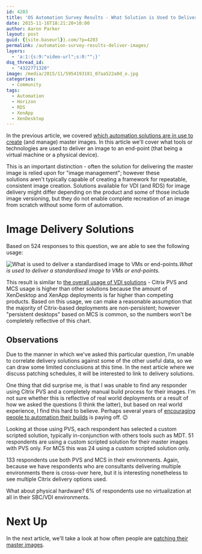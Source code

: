 ```yaml
---
id: 4203
title: 'OS Automation Survey Results - What Solution is Used to Deliver Images?'
date: 2015-11-16T18:21:20+10:00
author: Aaron Parker
layout: post
guid: {{site.baseurl}}.com/?p=4203
permalink: /automation-survey-results-deliver-images/
layers:
  - 'a:1:{s:9:"video-url";s:0:"";}'
dsq_thread_id:
  - "4322771320"
image: /media/2015/11/5954193181_07aa522a0d_o.jpg
categories:
  - Community
tags:
  - Automation
  - Horizon
  - RDS
  - XenApp
  - XenDesktop
---
```

In the previous article, we covered [which automation solutions are in use to create](http://xenappblog.com/2015/os-automation-survey-results-automation-solutions/) (and manage) master images. In this article we'll cover what tools or technologies are used to deliver an image to an end-point (that being a virtual machine or a physical device).

This is an important distinction - often the solution for delivering the master image is relied upon for "image management"; however these solutions aren't typically capable of creating a framework for repeatable, consistent image creation. Solutions available for VDI (and RDS) for image delivery might differ depending on the product and some of those include image versioning, but they do not enable complete recreation of an image from scratch without some form of automation.

# Image Delivery Solutions

Based on 524 responses to this question, we are able to see the following usage:

![What is used to deliver a standardised image to VMs or end-points.]({{site.baseurl}}/media/2015/11/WhatIsUsedToDeliverImage.png)*What is used to deliver a standardised image to VMs or end-points.*

This result is similar to [the overall usage of VDI solutions]({{site.baseurl}}/automation-survey-results-vdi-platforms/) - Citrix PVS and MCS usage is higher than other solutions because the amount of XenDesktop and XenApp deployments is far higher than competing products. Based on this usage, we can make a reasonable assumption that the majority of Citrix-based deployments are non-persistent; however "persistent desktops" based on MCS is common, so the numbers won't be completely reflective of this chart.

## Observations

Due to the manner in which we've asked this particular question, I'm unable to correlate delivery solutions against some of the other useful data, so we can draw some limited conclusions at this time. In the next article where we discuss patching schedules, it will be interested to link to delivery solutions.

One thing that did surprise me, is that I was unable to find any responder using Citrix PVS and a completely manual build process for their images. I'm not sure whether this is reflective of real world deployments or a result of how we asked the questions (I think the latter), but based on real world experience, I find this hard to believe. Perhaps several years of [encouraging people to automation their builds]({{site.baseurl}}/hands-off-my-gold-image-a-recap-from-citrix-synergy-2013/) is paying off. 😉

Looking at those using PVS, each respondent has selected a custom scripted solution, typically in-conjunction with others tools such as MDT. 51 respondents are using a custom scripted solution for their master images with PVS only. For MCS this was 24 using a custom scripted solution only.

133 respondents use both PVS and MCS in their environments. Again, because we have respondents who are consultants delivering multiple environments there is cross-over here, but it is interesting nonetheless to see multiple Citrix delivery options used.

What about physical hardware? 6% of respondents use no virtualization at all in their SBC/VDI environments.

# Next Up

In the next article, we'll take a look at how often people are [patching their master images]({{site.baseurl}}/automation-survey-results-update-images/).

 